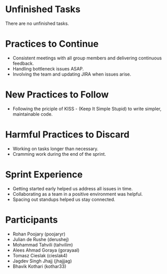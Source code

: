 # Unfinished Tasks

There are no unfinished tasks.

# Practices to Continue

- Consistent meetings with all group members and delivering continuous feedback.
- Handling bottleneck issues ASAP.
- Involving the team and updating JIRA when issues arise.

# New Practices to Follow

- Following the priciple of KISS - (Keep It Simple Stupid) to write simpler, maintainable code.

# Harmful Practices to Discard

- Working on tasks longer than necessary.
- Cramming work during the end of the sprint.

# Sprint Experience

- Getting started early helped us address all issues in time.
- Collaborating as a team in a positive environment was helpful.
- Spacing out standups helped us stay connected.

# Participants

- Rohan Poojary (poojaryr)
- Julian de Rushe (derushej)
- Mohammad Tahvili (tahvilim)
- Alees Ahmad Goraya (gorayaal)
- Tomasz Cieslak (cieslak4)
- Jagdev Singh Jhajj (jhajjjag)
- Bhavik Kothari (kothar33)
